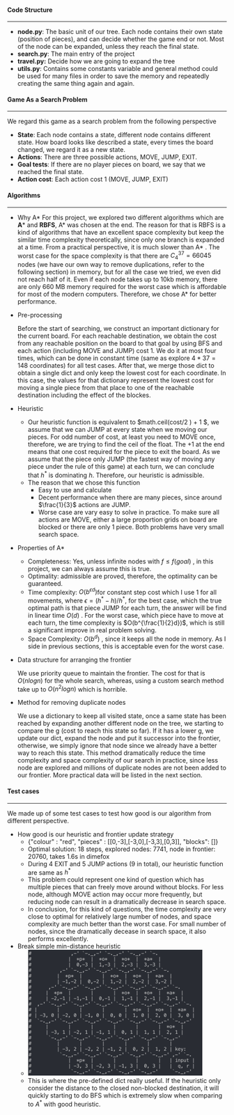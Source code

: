#### Code Structure

---

- **node.py**: The basic unit of our tree. Each node contains their own state (position of pieces), and can decide whether the game end or not. Most of the node can be expanded, unless they reach the final state.
- **search.py**: The main entry of the project
- **travel.py:** Decide how we are going to expand the tree
- **utils.py**: Contains some constants variable and general method could be used for many files in order to save the memory and repeatedly creating the same thing again and again.

#### Game As a Search Problem

---

We regard this game as a search problem from the following perspective

- **State**: Each node contains a state, different node contains different state. How board looks like described a state, every times the board changed, we regard it as a new state.
- **Actions**: There are three possible actions, MOVE, JUMP, EXIT.
- **Goal tests**: If there are no player pieces on board, we say that we reached the final state.
- **Action cost**: Each action cost 1 (MOVE, JUMP, EXIT)

#### Algorithms

---

- Why A*
  For this project, we explored two different algorithms which are **A*** and **RBFS**, A* was chosen at the end. The reason for that is RBFS is a kind of algorithms that have an excellent space complexity but keep the similar time complexity theoretically, since only one branch is expanded at a time. From a practical perspective, it is much slower than A* . The worst case for the space complexity is that there are $C^{37}_4 = 66045$ nodes (we have our own way to remove duplications, refer to the following section) in memory, but for all the case we tried, we even did not reach half of it. Even if each node takes up to 10kb memory, there are only 660 MB memory required for the worst case which is affordable for most of the modern computers. Therefore, we chose A* for better performance.

- Pre-processing

  Before the start of searching, we construct an important dictionary for the current board. For each reachable destination, we obtain the cost from any reachable position on the board to that goal by using BFS and each action (including MOVE and JUMP) cost 1. We do it at most four times, which can be done in constant time (same as explore $4*37 = 148$ coordinates) for all test cases. After that, we merge those dict to obtain a single dict and only keep the lowest cost for each coordinate. In this case, the values for that dictionary represent the lowest cost for moving a single piece from that place to one of the reachable destination including the effect of the blockes.

- Heuristic

  - Our heuristic function is equivalent to $math.ceil(cost/2 ) + 1 $, we assume that we can JUMP at every state when we moving our pieces. For odd number of cost, at least you need to MOVE once, therefore, we are trying to find the ceil of the float. The +1 at the end means that one cost required for the piece to exit the board. As we assume that the piece only JUMP (the fastest way of moving any piece under the rule of this game) at each turn, we can conclude that $h^*$ is dominating $h$. Therefore, our heuristic is admissible.
  - The reason that we chose this function
    - Easy to use and calculate
    - Decent performance when there are many pieces, since around $\frac{1}{3}$ actions are JUMP.
    - Worse case are vary easy to solve in practice. To make sure all actions are MOVE, either a large proportion grids on board are blocked or there are only 1 piece. Both problems have very small search space.

- Properties of A*

  - Completeness: Yes, unless infinite nodes with $f \leq f(goal)$ , in this project, we can always assume this is true.
  - Optimality: admissible are proved, therefore, the optimality can be guaranteed.
  - Time complexity: $O(b^{\epsilon d})​$ for constant step cost which I use 1 for all movements, where $\epsilon = (h^* - h)/h^*​$ , for the best case, which the true optimal path is that piece JUMP for each turn, the answer will be find in linear time $O(d)​$ . For the worst case, which piece have to move at each turn, the time complexity is $O(b^{\frac{1}{2}d})​$, which is still a significant improve in real problem solving.
  - Space Complexity: $O(b^d)$ , since it keeps all the node in memory. As I side in previous sections, this is acceptable even for the worst case.

- Data structure for arranging the frontier

  We use priority queue to maintain the frontier. The cost for that is $O(nlogn)$ for the whole search, whereas, using a custom search method take up to $O(n^2logn)$ which is horrible.

- Method for removing duplicate nodes

  We use a dictionary to keep all visited state, once a same state has been reached by expanding another different node on the tree, we starting to compare the g (cost to reach this state so far). If it has a lower g, we update our dict, expand the node and put it successor into the frontier, otherwise, we simply ignore that node since we already have a better way to reach this state. This method dramatically reduce the time complexity and space complexity of our search in practice, since less node are explored and millions of duplicate nodes are not been added to our frontier. More practical data will be listed in the next section.

#### Test cases

---

We made up of some test cases to test how good is our algorithm from different perspective.

- How good is our heuristic and frontier update strategy
  - {"colour" : "red", "pieces" : [[0,-3],[-3,0],[-3,3],[0,3]], "blocks": []}
  - Optimal solution: 18 steps, explored nodes: 7741, node in frontier: 20760, takes 1.6s in dimefox
  - During 4 EXIT and 5 JUMP actions (9 in total), our heuristic function are same as $h^*$ 
  - This problem could represent one kind of question which has multiple pieces that can freely move around without blocks. For less node, although MOVE action may occur more frequently, but reducing node can result in a dramatically decrease in search space. 
  - In conclusion, for this kind of questions, the time complexity are very close to optimal for relatively large number of nodes, and space complexity are much better than the worst case. For small number of nodes, since the dramatically decease in search space, it also performs excellently.
- Break simple min-distance heuristic
  - <img src="assets/image-20190406114332582.png" width="400px" />
  - This is where the pre-defined dict really useful. If the heuristic only consider the distance to the closed non-blocked destination, it will quickly starting to do BFS which is extremely slow when comparing to $A^*​$ with good heuristic.

